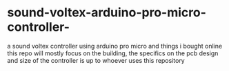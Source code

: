 # sound-voltex-arduino-pro-micro-controller-
a sound voltex controller using arduino pro micro and things i bought online
this repo will mostly focus on the building, the specifics on the pcb design and size of the controller is up to whoever uses this repository

